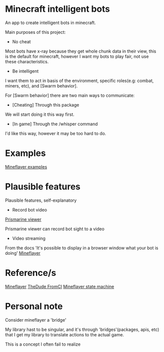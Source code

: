 # Minecraft intelligent bots

An app to create intelligent bots in minecraft.

Main purposes of this project:
- No cheat

Most bots have x-ray because they get whole chunk data in their view, this is the default for minecraft, however I want my bots to play fair, not use these characteristics.

- Be intelligent

I want them to act in basis of the environment, specific roles(e.g: combat, miners, etc), and [Swarm behavior].

For [Swarm behavior] there are two main ways to communicate:
* [Cheating]
Through this package

We will start doing it this way first.

* [In game]
Through the /whisper command

I'd like this way, however it may be too hard to do.

# Examples

[Mineflayer examples](https://github.com/PrismarineJS/mineflayer/tree/master/examples)

# Plausible features

Plausible features, self-explanatory

- Record bot video

[Prismarine viewer](https://github.com/PrismarineJS/prismarine-viewer)

Prismarine viewer can record bot sight to a video

- Video streaming

From the docs
'It's possible to display in a browser window what your bot is doing'
[Mineflayer](https://prismarinejs.github.io/mineflayer/#/)

# Reference/s

[Mineflayer](https://prismarinejs.github.io/mineflayer/#/)
[TheDude FromCI](https://www.youtube.com/watch?v=Giu0ADA5uo8)
[Mineflayer state machine](https://prismarinejs.github.io/mineflayer-statemachine/docs/api#1-state-machine)

# Personal note

Consider mineflayer a 'bridge'

My library hast to be singular, and it's through 'bridges'(packages, apis, etc) that I get my library to translate actions to the actual game.

This is a concept I often fail to realize

